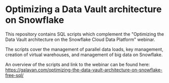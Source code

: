 # Optimizing a Data Vault architecture on Snowflake
This repository contains SQL scripts which complement the "Optimizing the Data Vault architecture on the Snowflake Cloud Data Platform" webinar.

The scripts cover the management of parallel data loads, key management, creation of virtual warehouses, and management of big data on Snowflake.

An overview of the scripts and link to the webinar can be found here: 
https://galavan.com/optimizing-the-data-vault-architecture-on-snowflake-free-sql/
